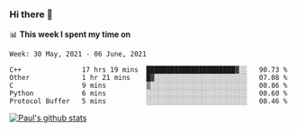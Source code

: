 ### Hi there 👋

📊 **This week I spent my time on**
<!--START_SECTION:waka-->
```text
Week: 30 May, 2021 - 06 June, 2021

C++               17 hrs 19 mins  ██████████████████████▓░░   90.73 % 
Other             1 hr 21 mins    █▓░░░░░░░░░░░░░░░░░░░░░░░   07.08 % 
C                 9 mins          ▒░░░░░░░░░░░░░░░░░░░░░░░░   00.86 % 
Python            6 mins          ░░░░░░░░░░░░░░░░░░░░░░░░░   00.60 % 
Protocol Buffer   5 mins          ░░░░░░░░░░░░░░░░░░░░░░░░░   00.46 % 
```
<!--END_SECTION:waka-->


[![Paul's github stats](https://github-readme-stats.vercel.app/api?username=mickeyouyou&theme=dracula&show_icons=true)](https://github.com/anuraghazra/github-readme-stats)
